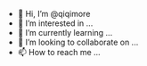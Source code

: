 - 👋 Hi, I’m @qiqimore
- 👀 I’m interested in ...
- 🌱 I’m currently learning ...
- 💞️ I’m looking to collaborate on ...
- 📫 How to reach me ...

<!---
qiqimore/qiqimore is a ✨ special ✨ repository because its `README.md` (this file) appears on your GitHub profile.
You can click the Preview link to take a look at your changes.
--->
